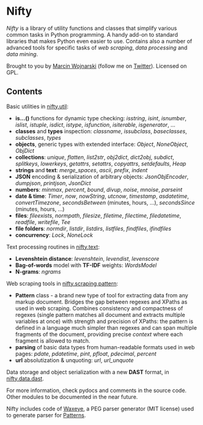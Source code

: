 Nifty
=====

*Nifty* is a library of utility functions and classes that simplify various common tasks in Python programming. A handy add-on to standard libraries that makes Python even easier to use. 
Contains also a number of advanced tools for specific tasks of *web scraping*, *data processing* and *data mining*.

Brought to you by [Marcin Wojnarski](http://wojnarski.wordpress.com/marcin-wojnarski) (follow me on [Twitter](http://twitter.com/mwojnarski)). Licensed on GPL.

Contents
--------

Basic utilities in [nifty.util](https://github.com/mwojnars/nifty/blob/master/util.py):

- **is...()** functions for dynamic type checking: *isstring*, *isint*, *isnumber*, *islist*, *istuple*, *isdict*, *istype*, *isfunction*, *isiterable*, *isgenerator*, ...
- **classes** and **types** inspection: *classname*, *issubclass*, *baseclasses*, *subclasses*, *types*
- **objects**, generic types with extended interface: *Object*, *NoneObject*, *ObjDict*
- **collections**: *unique*, *flatten*, *list2str*, *obj2dict*, *dict2obj*, *subdict*, *splitkeys*, *lowerkeys*, *getattrs*, *setattrs*, *copyattrs*, *setdefaults*, *Heap*
- **strings** and **text**: *merge_spaces*, *ascii*, *prefix*, *indent*
- **JSON** encoding & serialization of arbitrary objects: *JsonObjEncoder*, *dumpjson*, *printjson*, *JsonDict*
- **numbers**: *minmax*, *percent*, *bound*, *divup*, *noise*, *mnoise*, *parseint*
- **date & time**: *Timer*, *now*, *nowString*, *utcnow*, *timestamp*, *asdatetime*, *convertTimezone*, *secondsBetween* (minutes, hours, ...), *secondsSince* (minutes, hours, ...)
- **files**: *fileexists*, *normpath*, *filesize*, *filetime*, *filectime*, *filedatetime*, *readfile*, *writefile*, *Tee*
- **file folders**: *normdir*, *listdir*, *listdirs*, *listfiles*, *findfiles*, *ifindfiles*
- **concurrency**: *Lock*, *NoneLock*

Text processing routines in [nifty.text](https://github.com/mwojnars/nifty/blob/master/text.py):

- **Levenshtein distance**: *levenshtein*, *levendist*, *levenscore*
- **Bag-of-words** model with **TF-IDF** weights: *WordsModel*
- **N-grams**: *ngrams*

Web scraping tools in [nifty.scraping.pattern](https://github.com/mwojnars/nifty/blob/master/scraping/pattern.py):
- **Pattern** class - a brand new type of tool for extracting data from any markup document. 
  Bridges the gap between regexes and XPaths as used in web scraping.
  Combines consistency and compactness of regexes (single pattern matches all document and extracts multiple variables at once)
  with strength and precision of XPaths: the pattern is defined in a language much simpler than regexes 
  and can span multiple fragments of the document, providing precise *context* where each fragment is allowed to match.
- **parsing** of basic data types from human-readable formats used in web pages: *pdate*, *pdatetime*, *pint*, *pfloat*, *pdecimal*, *percent*
- **url** absolutization & unquoting: *url*, *url_unquote*

Data storage and object serialization with a new **DAST** format, in [nifty.data.dast](https://github.com/mwojnars/nifty/blob/master/data/dast.py).

For more information, check pydocs and comments in the source code. Other modules to be documented in the near future.

Nifty includes code of [Waxeye](http://waxeye.org/), a PEG parser generator (MIT license) used to generate parser for [Patterns](https://github.com/mwojnars/nifty/blob/master/scraping/pattern.py).
